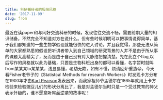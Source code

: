 ```yaml
---
title: 科研搬砖者的极简风格
date: '2017-11-09'
slug: from
---
```

最近在读paper和与同好交流科研的时候，发现往往交流不畅，需要前期大量的知识储备，不然完全不知道对方在说什么。但有些时候明明可以把事情说得简单，基于我们都知道的一些生物学假设就能很快的进入讨论，并且我觉得，那些无法从简单的大家都熟悉的假设把听讲者带入到自己领域的研究背景的人并不是由于所从事的课题太高精尖了，反而是由于自己没有对大脉络把握清楚。先在此立个flag,以后写作的风格就以此为基础，只要是生物科班出身的都可以看懂，名字暂时就叫from某某某to某某某，浅显易懂，老幼无欺，如有不懂，烦请回炉重造😀。今天看Fisher老爷子的《Statistcal Methods for research Workers》时发现卡方分布在1900年才由[Karl Pearson](https://en.wikipedia.org/wiki/Chi-squared_test)发表出来，而我家祖师爷孟德尔在1865年就用上卡方检验来检验豌豆儿们的形状分离比了，我是对孟德尔当时只是一个受过教育的神父表示怀疑的，谁不愿意听屌丝逆袭的故事呢！
